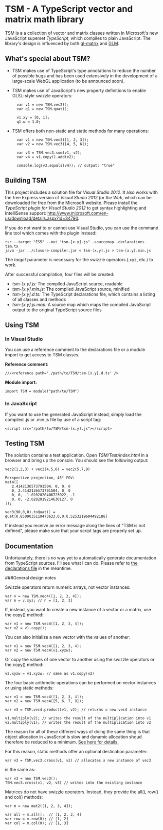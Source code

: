 TSM - A TypeScript vector and matrix math library
=================================================

TSM is a a collection of vector and matrix classes written in Microsoft's new JavaScript superset *TypeScript*, which compiles to plain JavaScript. The library's design is influenced by both [gl-matrix](https://github.com/toji/gl-matrix) and [GLM](https://github.com/g-truc/glm). 

What's special about TSM?
-------------------------

- TSM makes use of TypeScript's type annotations to reduce the number of possible bugs and has been used extensively in the development of a large-scale WebGL application (to be announced soon).

- TSM makes use of JavaScript's new property definitions to enable GLSL-style swizzle operators:

        var v1 = new TSM.vec2();
        var q1 = new TSM.quat();

        v1.xy = [0, 1];
        q1.w = 1.0;

- TSM offers both non-static and static methods for many operations:

        var v1 = new TSM.vec3([1, 2, 3]);
        var v2 = new TSM.vec3([4, 5, 6]);

        var v3 = TSM.vec3.sum(v1, v2);
        var v4 = v1.copy().add(v2);

        console.log(v3.equals(v4)); // output: "true"


Building TSM
------------

This project includes a solution file for *Visual Studio 2012*. It also works with the free Express version of *Visual Studio 2012 for the Web*, which can be downloaded for free from the Microsoft website. Please install the *TypeScript plugin for Visual Studio 2012* to get syntax highlighting and IntelliSense support: http://www.microsoft.com/en-us/download/details.aspx?id=34790.

If you do not want to or cannot use Visual Studio, you can use the command line tool which comes with the plugin instead:

    tsc --target "ES5" --out "tsm-[x.y].js" -sourcemap -declarations tsm.ts
    java -jar ../closure-compiler.jar < tsm-[x.y].js > tsm-[x.y].min.js

The *target* parameter is necessary for the swizzle operators (.xyz, etc.) to work.

After successful compilation, four files will be created:

- *tsm-[x.y].js:*
The compiled JavaScript source, readable
- *tsm-[x.y].min.js:*
The compiled JavaScript source, minified
- *tsm-[x.y].d.ts:*
The TypeScript declarations file, which contains a listing of all classes and methods
- *tsm-[x.y].js.map:*
A source map which maps the compiled JavaScript output to the original TypeScript source files


Using TSM
---------

### In Visual Studio

You can use a reference comment to the declarations file or a module import to get access to TSM classes.

**Reference comment:**
    
    ///<reference path='./path/to/TSM/tsm-[x.y].d.ts' />

**Module import:**
    
    import TSM = module("path/to/TSM")

### In JavaScript

If you want to use the generated JavaScript instead, simply load the compiled .js or .min.js file by use of a script tag:

    <script src="/path/to/TSM/tsm-[x.y].js"></script>


Testing TSM
-----------

The solution contains a test application. Open *TSM/Test/index.html* in a browser and bring up the console. You should see the following output:

    vec2(1,2,3) + vec2(4,5,6) = vec2(5,7,9)

    Perspective projection, 45° FOV:
    mat4([
       2.4142136573791504, 0, 0, 0
       0, 2.4142136573791504, 0, 0
       0, 0, -1.0202020406723022, -1
       0, 0, -2.0202019214630127, 0
    ]);

    vec3(90,0,0).toQuat() = quat(0.8509035110473633,0,0,0.5253219604492188) 

If instead you receive an error message along the lines of "TSM is not defined", please make sure that your script tags are properly set up.


Documentation
-------------

Unfortunately, there is no way yet to automatically generate documentation from TypeScript sources. I'll see what I can do. Please refer to [the declarations file](https://github.com/matthiasferch/TSM/blob/master/TSM/tsm-0.7.d.ts) in the meantime.

###General design notes

Swizzle operators return numeric arrays, not vector instances:

    var v = new TSM.vec4([1, 2, 3, 4]);
    var n = v.xyz; // n = [1, 2, 3]

If, instead, you want to create a new instance of a vector or a matrix, use the copy() method:

    var v1 = new TSM.vec4([1, 2, 3, 4]);
    var v2 = v1.copy();

You can also initialize a new vector with the values of another:

    var v1 = new TSM.vec4([1, 2, 3, 4);
    var v2 = new TSM.vec4(v1.xyzw);

Or copy the values of one vector to another using the swizzle operators or the copy() method:

    v2.xyzw = v1.xyzw; // same as v1.copy(v2)

The four basic arithmetic operations can be performed on vector instances or using static methods:

    var v1 = new TSM.vec4([1, 2, 3, 4]);
    var v2 = new TSM.vec4([5, 6, 7, 8]);

    var v3 = TSM.vec4.product(v1, v2); // returns a new vec4 instance

    v1.multiply(v2); // writes the result of the multiplication into v1
    v2.multiply(v1); // writes the result of the multiplication into v2

The reason for all of these different ways of doing the same thing is that object allocation in JavaScript is slow and dynamic allocation shoud therefore be reduced to a minimum. [See here for details.](http://wunderwerk.blogspot.de/2012/11/typescriptjavascript-minimizing-garbage.html)

For this reason, static methods offer an optional destination parameter:

    var v3 = TSM.vec3.cross(v1, v2) // allocates a new instance of vec3

is the same as:

    var v3 = new TSM.vec3();
    TSM.vec3.cross(v1, v2, v3) // writes into the existing instance

Matrices do not have swizzle operators. Instead, they provide the all(), row() and col() methods:

    var m = new mat2([1, 2, 3, 4]);

    var all = m.all();  // [1, 2, 3, 4]  
    var row = m.row(0); // [1, 2]
    var col = m.col(0); // [1, 3] 

